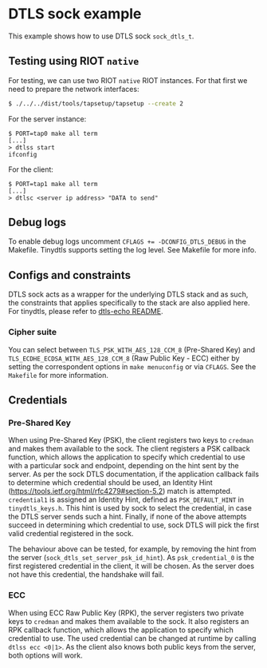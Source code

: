 # DTLS sock example

This example shows how to use DTLS sock `sock_dtls_t`.

## Testing using RIOT `native`

For testing, we can use two RIOT `native` RIOT instances. For that first we
need to prepare the network interfaces:

```bash
$ ./../../dist/tools/tapsetup/tapsetup --create 2
```

For the server instance:

```
$ PORT=tap0 make all term
[...]
> dtlss start
ifconfig
```

For the client:

```
$ PORT=tap1 make all term
[...]
> dtlsc <server ip address> "DATA to send"
```

## Debug logs

To enable debug logs uncomment `CFLAGS += -DCONFIG_DTLS_DEBUG` in the Makefile.
Tinydtls supports setting the log level. See Makefile for more info.

## Configs and constraints

DTLS sock acts as a wrapper for the underlying DTLS stack and as such, the
constraints that applies specifically to the stack are also applied here.
For tinydtls, please refer to [dtls-echo README][1].

[1]: https://github.com/RIOT-OS/RIOT/blob/master/examples/dtls-echo/README.md

### Cipher suite
You can select between `TLS_PSK_WITH_AES_128_CCM_8` (Pre-Shared Key) and
`TLS_ECDHE_ECDSA_WITH_AES_128_CCM_8` (Raw Public Key - ECC) either by setting
the correspondent options in `make menuconfig` or via `CFLAGS`. See the `Makefile`
for more information.

## Credentials
### Pre-Shared Key
When using Pre-Shared Key (PSK), the client registers two keys to `credman` and
makes them available to the sock. The client registers a PSK callback function,
which allows the application to specify which credential to use with a
particular sock and endpoint, depending on the hint sent by the server. As per
the sock DTLS documentation, if the application callback fails to determine
which credential should be used, an Identity Hint
(https://tools.ietf.org/html/rfc4279#section-5.2) match is attempted.
`credential1` is assigned an Identity Hint, defined as `PSK_DEFAULT_HINT` in
`tinydtls_keys.h`. This hint is used by sock to select the credential, in case
the DTLS server sends such a hint. Finally, if none of the above attempts
succeed in determining which credential to use, sock DTLS will pick the first
valid credential registered in the sock.

The behaviour above can be tested, for example, by removing the hint from the
server (`sock_dtls_set_server_psk_id_hint`). As `psk_credential_0` is the first
registered credential in the client, it will be chosen. As the server does not
have this credential, the handshake will fail.

### ECC
When using ECC Raw Public Key (RPK), the server registers two private keys to
`credman` and makes them available to the sock. It also registers an RPK
callback function, which allows the application to specify which credential to
use. The used credential can be changed at runtime by calling `dtlss ecc <0|1>`.
As the client also knows both public keys from the server, both options will
work.
